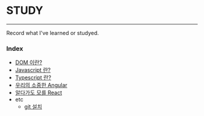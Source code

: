 # STUDY
-------
Record what I've learned or studyed.

### Index

- [DOM 이란?](dom/index.md)
- [Javascript 란?](Javascript/index.md)
- [Typescript 란?](Typescript/index.md)
- [우리의 소중한 Angular](Angular/index.md)
- [알다가도 모를 React](React/index.md)
- etc
    - [git 설치](etc/git.md)

